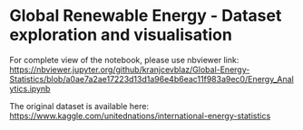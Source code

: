 # Global Renewable Energy - Dataset exploration and visualisation
For complete view of the notebook, please use nbviewer link: https://nbviewer.jupyter.org/github/kranjcevblaz/Global-Energy-Statistics/blob/a0ae7a2ae17223d13d1a96e4b6eac11f983a9ec0/Energy_Analytics.ipynb <br>

The original dataset is available here: https://www.kaggle.com/unitednations/international-energy-statistics

